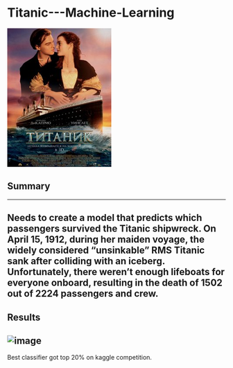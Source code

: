 # Titanic---Machine-Learning
![image](image.png)
## Summary
---
Needs to create a model that predicts which passengers survived the Titanic shipwreck. 
On April 15, 1912, during her maiden voyage, the widely considered “unsinkable” RMS Titanic sank after colliding with an iceberg. Unfortunately, there weren’t enough lifeboats for everyone onboard, resulting in the death of 1502 out of 2224 passengers and crew.
---
## Results
![image](https://user-images.githubusercontent.com/22481782/125084310-08c7d500-e0d2-11eb-9ace-7f41cb319d8c.png) 
---
Best classifier got top 20% on kaggle competition.
